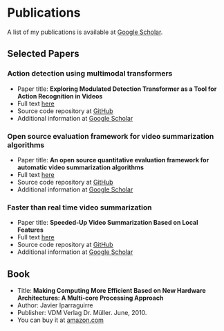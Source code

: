 # Publications

A list of my publications is available at <a href="https://scholar.google.com.ar/citations?hl=en&user=PNNFrAQAAAAJ&view_op=list_works&sortby=pubdate" target="_blank">Google Scholar</a>.

## Selected Papers

### Action detection using multimodal transformers

* Paper title: **Exploring Modulated Detection Transformer as a Tool for Action Recognition in Videos**
* Full text [here](https://arxiv.org/abs/2209.10126)
* Source code repository at [GitHub](https://github.com/BHI-Research/AVA_MDETR)
* Additional information at [Google Scholar](https://scholar.google.com.ar/citations?view_op=view_citation&hl=en&user=PNNFrAQAAAAJ&sortby=pubdate&citation_for_view=PNNFrAQAAAAJ:xtRiw3GOFMkC)

### Open source evaluation framework for video summarization algorithms

* Paper title: **An open source quantitative evaluation framework for automatic video summarization algorithms**
* Full text [here](http://sedici.unlp.edu.ar/handle/10915/89188)
* Source code repository at [GitHub](https://github.com/BHI-Research/ost-python)
* Additional information at [Google Scholar](https://scholar.google.com.ar/citations?view_op=view_citation&hl=en&user=PNNFrAQAAAAJ&sortby=pubdate&citation_for_view=PNNFrAQAAAAJ:D03iK_w7-QYC)

### Faster than real time video summarization

* Paper title: **Speeded-Up Video Summarization Based on Local Features**
* Full text [here](https://ieeexplore.ieee.org/document/6746822)
* Source code repository at [GitHub](https://github.com/javierip/flash-video-summarization)
* Additional information at [Google Scholar](https://scholar.google.com.ar/citations?view_op=view_citation&hl=en&user=PNNFrAQAAAAJ&sortby=pubdate&citation_for_view=PNNFrAQAAAAJ:BqipwSGYUEgC)

## Book

* Title: **Making Computing More Efficient Based on New Hardware Architectures: A Multi-core Processing Approach**
* Author: Javier Iparraguirre
* Publisher: VDM Verlag Dr. Müller. June, 2010.
* You can buy it at <a href="https://www.amazon.com/Making-Computing-Efficient-Hardware-Architectures/dp/3639178513/ref=sr_1_1?ie=UTF8&s=books&qid=1279828856&sr=8-1" target="_blank">amazon.com</a>
